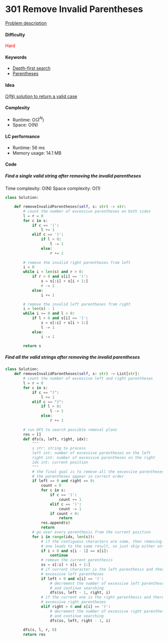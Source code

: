 301 Remove Invalid Parentheses
=======================
[Problem description](https://leetcode.com/problems/remove-invalid-parentheses/)

#### Difficulty
<span style="color:red">Hard</span>

#### Keywords
- [Depth-first search](../categories/dfs.md)
- [Parentheses](../categories/parentheses.md)
  
#### Idea
[O(N) solution to return a valid case](https://leetcode.com/discuss/interview-question/379770/facebook-phone-screen)
#### Complexity
- Runtime: O($2^N$)
- Space: O(N)
  
#### LC performance
- Runtime: 56 ms
- Memory usage: 14.1 MB

#### Code
##### Find a single valid string after removing the invalid parentheses
Time complexity: O(N)
Space complexity: O(1)


```python
class Solution:

    def removeInvalidParentheses(self, s: str) -> str:
        # count the number of excessive parentheses on both sides
        l = r = 0
        for c in s:
            if c == '(':
                l += 1
            elif c == ')':
                if l > 0:
                    l -= 1
                else:
                    r += 1
        
        # remove the invalid right parentheses from left
        i = 0
        while i < len(s) and r > 0:
            if r > 0 and s[i] == ')':
                s = s[:i] + s[i + 1:]
                r -= 1
            else:
                i += 1

        # remove the invalid left parentheses from right
        i = len(s) - 1
        while i >= 0 and l > 0:
            if l > 0 and s[i] == '(':
                s = s[:i] + s[i + 1:]
                l -= 1
            else:
                i -= 1

        return s        
```

##### Find all the valid strings after removing the invalid parentheses
```python
class Solution:
    def removeInvalidParentheses(self, s: str) -> List[str]:
        # count the number of excessive left and right parentheses 
        l = r = 0
        for c in s:
            if c == "(":
                l += 1
            elif c == ")":
                if l > 0:
                    l -= 1
                else:
                    r += 1
        
        # run DFS to search possible removal plans 
        res = []
        def dfs(s, left, right, idx):
            """
            s str: string to process
            left int: number of excessive parentheses on the left
            right int: number of excessive parentheses on the right
            idx int: current position
            """
            # the final goal is to remove all the excessive parentheses and all 
            # the parentheses appear in correct order
            if left == 0 and right == 0:
                count = 0
                for c in s:
                    if c == '(':
                        count += 1
                    elif c == ')':
                        count -= 1
                    if count < 0:
                        return
                res.append(s)
                return
            # go over every parenthesis from the current position
            for i in range(idx, len(s)):
                # if the contiguous characters are same, then removing either 
                # one leads to the same result, so just skip either attempt
                if i > 0 and s[i - 1] == s[i]:
                    continue
                # remove the current parenthesis
                ss = s[:i] + s[i + 1:]
                # if current character is the left parenthesis and there are 
                # excessive left parentheses
                if left > 0 and s[i] == '(':
                    # decrement the number of excessive left parentheses by 1 
                    # and continue searching
                    dfs(ss, left - 1, right, i)
                # if the current one is the right parenthesis and there are 
                # excessive right parentheses
                elif right > 0 and s[i] == ')':
                    # decrement the number of excessive right parentheses by 1 
                    # and continue searching
                    dfs(ss, left, right - 1, i)
        
        dfs(s, l, r, 0)
        return res
```